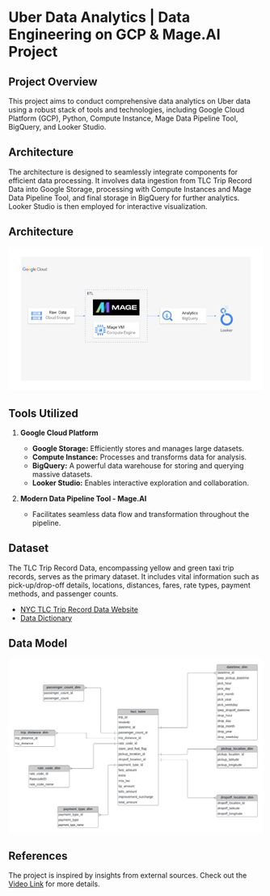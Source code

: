 # Uber Data Analytics | Data Engineering on GCP & Mage.AI Project

## Project Overview
This project aims to conduct comprehensive data analytics on Uber data using a robust stack of tools and technologies, including Google Cloud Platform (GCP), Python, Compute Instance, Mage Data Pipeline Tool, BigQuery, and Looker Studio.

## Architecture 
The architecture is designed to seamlessly integrate components for efficient data processing. It involves data ingestion from TLC Trip Record Data into Google Storage, processing with Compute Instances and Mage Data Pipeline Tool, and final storage in BigQuery for further analytics. Looker Studio is then employed for interactive visualization.

## Architecture 
<img src="architecture.jpg">

## Tools Utilized
1. **Google Cloud Platform**
   - **Google Storage:** Efficiently stores and manages large datasets.
   - **Compute Instance:** Processes and transforms data for analysis.
   - **BigQuery:** A powerful data warehouse for storing and querying massive datasets.
   - **Looker Studio:** Enables interactive exploration and collaboration.

2. **Modern Data Pipeline Tool - Mage.AI**
   - Facilitates seamless data flow and transformation throughout the pipeline.

## Dataset
The TLC Trip Record Data, encompassing yellow and green taxi trip records, serves as the primary dataset. It includes vital information such as pick-up/drop-off details, locations, distances, fares, rate types, payment methods, and passenger counts.

- [NYC TLC Trip Record Data Website](https://www.nyc.gov/site/tlc/about/tlc-trip-record-data.page)
- [Data Dictionary](https://www.nyc.gov/assets/tlc/downloads/pdf/data_dictionary_trip_records_yellow.pdf)

## Data Model
<img src="data_model.jpeg">

## References
The project is inspired by insights from external sources. Check out the [Video Link](https://youtu.be/WpQECq5Hx9g) for more details.

